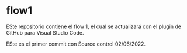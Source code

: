 # flow1
ESte repositorio contiene el flow 1, el cual se actualizará con el plugin de GitHub para Visual Studio Code.

ESte es el primer commit con Source control 02/06/2022.